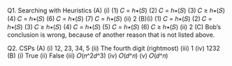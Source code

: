 Q1. Searching with Heuristics
(A)
(i) (1) 𝐶 = ℎ∗(𝑆)
(2) 𝐶 = ℎ∗(𝑆)
(3) 𝐶 ≥ ℎ∗(𝑆)
(4) 𝐶 = ℎ∗(𝑆)
(6) 𝐶 = ℎ∗(𝑆)
(7) 𝐶 = ℎ∗(𝑆)
(ii) 2
(B)(i) (1) 𝐶 = ℎ∗(𝑆)
(2) 𝐶 = ℎ∗(𝑆)
(3) 𝐶 ≥ ℎ∗(𝑆)
(4) 𝐶 = ℎ∗(𝑆)
(5) 𝐶 = ℎ∗(𝑆)
(6) 𝐶 ≥ ℎ∗(𝑆)
(ii) 2
(C) Bob’s conclusion is wrong, because of another reason that is not listed above.

Q2. CSPs
(A) (i) 12, 23, 34, 5
(ii) The fourth digit (rightmost)
(iii) 1
(iv) 1232
(B) (i) True
(ii) False
(iii) 𝑂(𝑛^2𝑑^3)
(iv) 𝑂(𝑑^𝑛)
(v) 𝑂(𝑑^𝑛)
